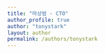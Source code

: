 ```yaml
---
title: "마상범 - CTO"
author_profile: true
author: "tonystark"
layout: author
permalink: /authors/tonystark
---
```

